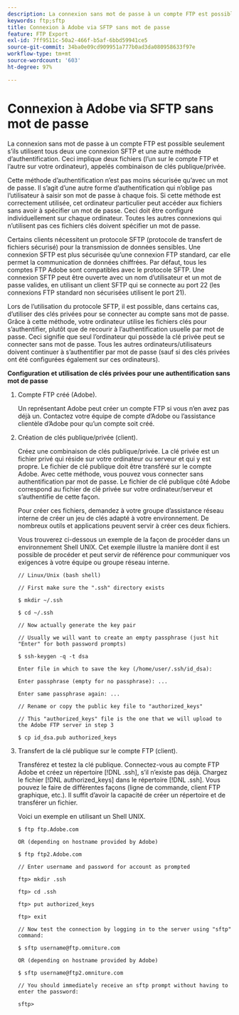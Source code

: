 ```yaml
---
description: La connexion sans mot de passe à un compte FTP est possible seulement s’ils utilisent tous deux une connexion SFTP et une autre méthode d’authentification. Ceci implique deux fichiers (l’un sur le compte FTP et l’autre sur votre ordinateur), appelés combinaison de clés publique/privée.
keywords: ftp;sftp
title: Connexion à Adobe via SFTP sans mot de passe
feature: FTP Export
exl-id: 7ff9511c-50a2-466f-b5af-6bbd59941ce5
source-git-commit: 34ba0e09cd909951a777b0ad3da080958633f97e
workflow-type: tm+mt
source-wordcount: '603'
ht-degree: 97%

---
```


# Connexion à Adobe via SFTP sans mot de passe

La connexion sans mot de passe à un compte FTP est possible seulement s’ils utilisent tous deux une connexion SFTP et une autre méthode d’authentification. Ceci implique deux fichiers (l’un sur le compte FTP et l’autre sur votre ordinateur), appelés combinaison de clés publique/privée.

Cette méthode d’authentification n’est pas moins sécurisée qu’avec un mot de passe. Il s’agit d’une autre forme d’authentification qui n’oblige pas l’utilisateur à saisir son mot de passe à chaque fois. Si cette méthode est correctement utilisée, cet ordinateur particulier peut accéder aux fichiers sans avoir à spécifier un mot de passe. Ceci doit être configuré individuellement sur chaque ordinateur. Toutes les autres connexions qui n’utilisent pas ces fichiers clés doivent spécifier un mot de passe.

Certains clients nécessitent un protocole SFTP (protocole de transfert de fichiers sécurisé) pour la transmission de données sensibles. Une connexion SFTP est plus sécurisée qu’une connexion FTP standard, car elle permet la communication de données chiffrées. Par défaut, tous les comptes FTP Adobe sont compatibles avec le protocole SFTP. Une connexion SFTP peut être ouverte avec un nom d’utilisateur et un mot de passe valides, en utilisant un client SFTP qui se connecte au port 22 (les connexions FTP standard non sécurisées utilisent le port 21).

Lors de l’utilisation du protocole SFTP, il est possible, dans certains cas, d’utiliser des clés privées pour se connecter au compte sans mot de passe. Grâce à cette méthode, votre ordinateur utilise les fichiers clés pour s’authentifier, plutôt que de recourir à l’authentification usuelle par mot de passe. Ceci signifie que seul l’ordinateur qui possède la clé privée peut se connecter sans mot de passe. Tous les autres ordinateurs/utilisateurs doivent continuer à s’authentifier par mot de passe (sauf si des clés privées ont été configurées également sur ces ordinateurs).

**Configuration et utilisation de clés privées pour une authentification sans mot de passe**

1. Compte FTP créé (Adobe).

   Un représentant Adobe peut créer un compte FTP si vous n’en avez pas déjà un. Contactez votre équipe de compte d’Adobe ou l’assistance clientèle d’Adobe pour qu’un compte soit créé.
1. Création de clés publique/privée (client).

   Créez une combinaison de clés publique/privée. La clé privée est un fichier privé qui réside sur votre ordinateur ou serveur et qui y est propre. Le fichier de clé publique doit être transféré sur le compte Adobe. Avec cette méthode, vous pouvez vous connecter sans authentification par mot de passe. Le fichier de clé publique côté Adobe correspond au fichier de clé privée sur votre ordinateur/serveur et s’authentifie de cette façon.

   Pour créer ces fichiers, demandez à votre groupe d’assistance réseau interne de créer un jeu de clés adapté à votre environnement. De nombreux outils et applications peuvent servir à créer ces deux fichiers.

   Vous trouverez ci-dessous un exemple de la façon de procéder dans un environnement Shell UNIX. Cet exemple illustre la manière dont il est possible de procéder et peut servir de référence pour communiquer vos exigences à votre équipe ou groupe réseau interne.

   ```
   // Linux/Unix (bash shell)
   
   // First make sure the ".ssh" directory exists
   
   $ mkdir ~/.ssh
   
   $ cd ~/.ssh
   
   // Now actually generate the key pair
   
   // Usually we will want to create an empty passphrase (just hit "Enter" for both password prompts)
   
   $ ssh-keygen -q -t dsa
   
   Enter file in which to save the key (/home/user/.ssh/id_dsa):
   
   Enter passphrase (empty for no passphrase): ...
   
   Enter same passphrase again: ...
   
   // Rename or copy the public key file to "authorized_keys"
   
   // This "authorized_keys" file is the one that we will upload to the Adobe FTP server in step 3
   
   $ cp id_dsa.pub authorized_keys 
   ```

1. Transfert de la clé publique sur le compte FTP (client).

   Transférez et testez la clé publique. Connectez-vous au compte FTP Adobe et créez un répertoire [!DNL .ssh], s’il n’existe pas déjà. Chargez le fichier [!DNL authorized_keys] dans le répertoire [!DNL .ssh]. Vous pouvez le faire de différentes façons (ligne de commande, client FTP graphique, etc.). Il suffit d’avoir la capacité de créer un répertoire et de transférer un fichier.

   Voici un exemple en utilisant un Shell UNIX.

   ```
   $ ftp ftp.Adobe.com
   
   OR (depending on hostname provided by Adobe)
   
   $ ftp ftp2.Adobe.com
   
   // Enter username and password for account as prompted
   
   ftp> mkdir .ssh
   
   ftp> cd .ssh
   
   ftp> put authorized_keys
   
   ftp> exit
   
   // Now test the connection by logging in to the server using "sftp" command:
   
   $ sftp username@ftp.omniture.com
   
   OR (depending on hostname provided by Adobe)
   
   $ sftp username@ftp2.omniture.com
   
   // You should immediately receive an sftp prompt without having to enter the password:
   
   sftp>
   ```
